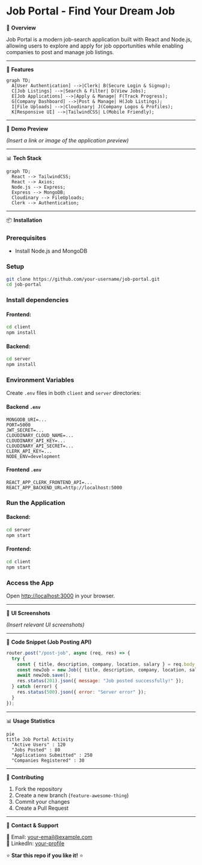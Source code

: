 # Job Portal - Find Your Dream Job

🚀 **Overview**

Job Portal is a modern job-search application built with React and Node.js, allowing users to explore and apply for job opportunities while enabling companies to post and manage job listings.

---

🎨 **Features**

```mermaid
graph TD;
  A[User Authentication] -->|Clerk| B(Secure Login & Signup);
  C[Job Listings] -->|Search & Filter| D(View Jobs);
  E[Job Applications] -->|Apply & Manage| F(Track Progress);
  G[Company Dashboard] -->|Post & Manage| H(Job Listings);
  I[File Uploads] -->|Cloudinary| J(Company Logos & Profiles);
  K[Responsive UI] -->|TailwindCSS| L(Mobile Friendly);
```

---

🎥 **Demo Preview**

_(Insert a link or image of the application preview)_

---

📊 **Tech Stack**

```mermaid
graph TD;
  React --> TailwindCSS;
  React --> Axios;
  Node.js --> Express;
  Express --> MongoDB;
  Cloudinary --> FileUploads;
  Clerk --> Authentication;
```

---

📦 **Installation**

### Prerequisites
- Install Node.js and MongoDB

### Setup
```bash
git clone https://github.com/your-username/job-portal.git
cd job-portal
```

### Install dependencies
#### Frontend:
```bash
cd client
npm install
```
#### Backend:
```bash
cd server
npm install
```

### Environment Variables

Create `.env` files in both `client` and `server` directories:

#### Backend `.env`
```
MONGODB_URI=...
PORT=5000
JWT_SECRET=...
CLOUDINARY_CLOUD_NAME=...
CLOUDINARY_API_KEY=...
CLOUDINARY_API_SECRET=...
CLERK_API_KEY=...
NODE_ENV=development
```

#### Frontend `.env`
```
REACT_APP_CLERK_FRONTEND_API=...
REACT_APP_BACKEND_URL=http://localhost:5000
```

### Run the Application
#### Backend:
```bash
cd server
npm start
```
#### Frontend:
```bash
cd client
npm start
```

### Access the App
Open [http://localhost:3000](http://localhost:3000) in your browser.

---

📸 **UI Screenshots**

_(Insert relevant UI screenshots)_

---

📝 **Code Snippet (Job Posting API)**

```javascript
router.post("/post-job", async (req, res) => {
  try {
    const { title, description, company, location, salary } = req.body;
    const newJob = new Job({ title, description, company, location, salary });
    await newJob.save();
    res.status(201).json({ message: "Job posted successfully!" });
  } catch (error) {
    res.status(500).json({ error: "Server error" });
  }
});
```

---

📊 **Usage Statistics**

```mermaid
pie
title Job Portal Activity
  "Active Users" : 120
  "Jobs Posted" : 80
  "Applications Submitted" : 250
  "Companies Registered" : 30
```

---

🤝 **Contributing**

1. Fork the repository
2. Create a new branch (`feature-awesome-thing`)
3. Commit your changes
4. Create a Pull Request

---

📩 **Contact & Support**

📧 Email: your-email@example.com  
💬 LinkedIn: [your-profile](#)

⭐ **Star this repo if you like it!** ⭐
